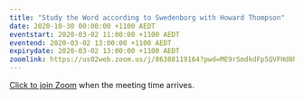 ```yaml
---
title: "Study the Word according to Swedenborg with Howard Thompson"
date: 2020-10-30 00:00:00 +1100 AEDT
eventstart: 2020-03-02 11:00:00 +1100 AEDT
eventend: 2020-03-02 13:00:00 +1100 AEDT
expirydate: 2020-03-02 13:00:00 +1100 AEDT
zoomlink: https://us02web.zoom.us/j/86388119164?pwd=ME9rSmdkdFp5QVFHd0hIbDZmNXhRQT09
---
```


[Click to join Zoom](https://us02web.zoom.us/j/86388119164?pwd=ME9rSmdkdFp5QVFHd0hIbDZmNXhRQT09) when the meeting time arrives.